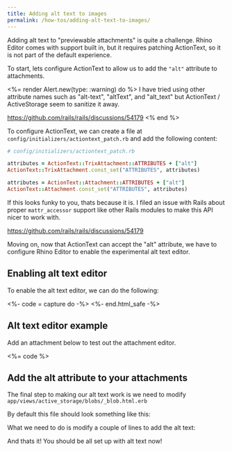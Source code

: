```yaml
---
title: Adding alt text to images
permalink: /how-tos/adding-alt-text-to-images/
---
```


Adding alt text to "previewable attachments" is quite a challenge. Rhino Editor comes with support built in, but it requires patching ActionText, so it is not part of the default experience.

To start, lets configure ActionText to allow us to add the `"alt"` attribute to attachments.

<%= render Alert.new(type: :warning) do %>
 I have tried using other attribute names such as "alt-text", "altText", and "alt_text" but ActionText / ActiveStorage seem to sanitize it away.

 <https://github.com/rails/rails/discussions/54179>
<% end %>

To configure ActionText, we can create a file at `config/initializers/actiontext_patch.rb` and add the following content:

```rb
# config/initializers/actiontext_patch.rb

attributes = ActionText::TrixAttachment::ATTRIBUTES + ["alt"]
ActionText::TrixAttachment.const_set("ATTRIBUTES", attributes)

attributes = ActionText::Attachment::ATTRIBUTES + ["alt"]
ActionText::Attachment.const_set("ATTRIBUTES", attributes)
```

If this looks funky to you, thats because it is. I filed an issue with Rails about proper `mattr_accessor` support like other Rails modules to make this API nicer to work with.

<https://github.com/rails/rails/discussions/54179>

Moving on, now that ActionText can accept the "alt" attribute, we have to configure Rhino Editor to enable the experimental alt text editor.

## Enabling alt text editor

To enable the alt text editor, we can do the following:

<%- code = capture do -%>
<rhino-editor experimental-alt-text-editor></rhino-editor>
<%- end.html_safe -%>

<light-code language="html">
  <script slot="code" type="text/plain">
    <%= code %>
  </script>
</light-code>

## Alt text editor example

Add an attachment below to test out the attachment editor.

<%= code %>

## Add the alt attribute to your attachments

The final step to making our alt text work is we need to modify `app/views/active_storage/blobs/_blob.html.erb`

By default this file should look something like this:


<light-code language="ruby">
  <script type="text/plain" slot="code">
    <!-- app/views/active_storage/blobs/_blob.html.erb -->
    <figure class="attachment attachment--<%%= blob.representable? ? "preview" : "file" %> attachment--<%%= blob.filename.extension %>">
      <%% if blob.representable? %>
        <%%= image_tag(blob.representation(resize_to_limit: local_assigns[:in_gallery] ? [ 800, 600 ] : [ 1024, 768 ]) %>
      <%% end %>

      <%% caption = blob.try(:caption) %>
      <figcaption class="attachment__caption <%%= caption ? "attachment__caption--edited" : "" %>">
        <%% if caption %>
          <%%= caption.html_safe %>
        <%% else %>
          <span class="attachment__name"><%%= blob.filename %></span>
          <span class="attachment__size"><%%= number_to_human_size blob.byte_size %></span>
        <%% end %>
      </figcaption>
    </figure>
  </script>
</light-code>

What we need to do is modify a couple of lines to add the alt text:

<light-code langauge="ruby"  inserted-lines="{4-5}" deleted-lines="{6}">
  <script type="text/plain" slot="code">
    <!-- app/views/active_storage/blobs/_blob.html.erb -->
    <figure class="attachment attachment--<%%= blob.representable? ? "preview" : "file" %> attachment--<%%= blob.filename.extension %>">
      <%% if blob.representable? %>
        <%% blob_attributes = blob.full_attributes %>
        <%%= image_tag(blob.representation(resize_to_limit: local_assigns[:in_gallery] ? [ 800, 600 ] : [ 1024, 768 ], alt: blob_attributes["alt"]) %>
        <%%= image_tag(blob.representation(resize_to_limit: local_assigns[:in_gallery] ? [ 800, 600 ] : [ 1024, 768 ]) %>
      <%% end %>

      <%% caption = blob.try(:caption) %>
      <figcaption class="attachment__caption <%%= caption ? "attachment__caption--edited" : "" %>">
        <%% if caption %>
          <%%= caption.html_safe %>
        <%% else %>
          <span class="attachment__name"><%%= blob.filename %></span>
          <span class="attachment__size"><%%= number_to_human_size blob.byte_size %></span>
        <%% end %>
      </figcaption>
    </figure>
  </script>
</light-code>

And thats it! You should be all set up with alt text now!
